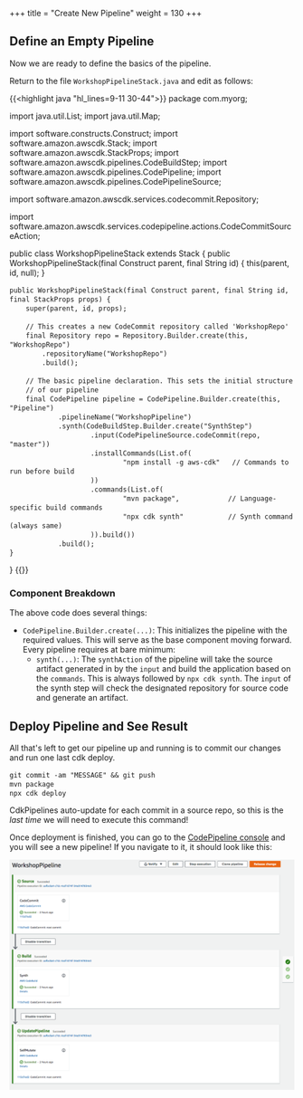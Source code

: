 +++
title = "Create New Pipeline"
weight = 130
+++

## Define an Empty Pipeline
Now we are ready to define the basics of the pipeline.

Return to the file `WorkshopPipelineStack.java` and edit as follows:

{{<highlight java "hl_lines=9-11 30-44">}}
package com.myorg;

import java.util.List;
import java.util.Map;

import software.constructs.Construct;
import software.amazon.awscdk.Stack;
import software.amazon.awscdk.StackProps;
import software.amazon.awscdk.pipelines.CodeBuildStep;
import software.amazon.awscdk.pipelines.CodePipeline;
import software.amazon.awscdk.pipelines.CodePipelineSource;

import software.amazon.awscdk.services.codecommit.Repository;

import software.amazon.awscdk.services.codepipeline.actions.CodeCommitSourceAction;

public class WorkshopPipelineStack extends Stack {
    public WorkshopPipelineStack(final Construct parent, final String id) {
        this(parent, id, null);
    }

    public WorkshopPipelineStack(final Construct parent, final String id, final StackProps props) {
        super(parent, id, props);

        // This creates a new CodeCommit repository called 'WorkshopRepo'
        final Repository repo = Repository.Builder.create(this, "WorkshopRepo")
            .repositoryName("WorkshopRepo")
            .build();

        // The basic pipeline declaration. This sets the initial structure
        // of our pipeline
        final CodePipeline pipeline = CodePipeline.Builder.create(this, "Pipeline")
                .pipelineName("WorkshopPipeline")
                .synth(CodeBuildStep.Builder.create("SynthStep")
                        .input(CodePipelineSource.codeCommit(repo, "master"))
                        .installCommands(List.of(
                                "npm install -g aws-cdk"   // Commands to run before build
                        ))
                        .commands(List.of(
                                "mvn package",            // Language-specific build commands
                                "npx cdk synth"           // Synth command (always same)
                        )).build())
                .build();
    }
}
{{</highlight>}}

### Component Breakdown
The above code does several things:

* `CodePipeline.Builder.create(...)`: This initializes the pipeline with the required values. This will serve as the base component moving forward. Every pipeline requires at bare minimum:
    * `synth(...)`: The `synthAction` of the pipeline will take the source artifact generated in by the `input` and build the application based on the `commands`. This is always followed by `npx cdk synth`. 
  The `input` of the synth step will check the designated repository for source code and generate an artifact. 

## Deploy Pipeline and See Result
All that's left to get our pipeline up and running is to commit our changes and run one last cdk deploy.

```
git commit -am "MESSAGE" && git push
mvn package
npx cdk deploy
```

CdkPipelines auto-update for each commit in a source repo, so this is the *last time* we will need to execute this command!

Once deployment is finished, you can go to the [CodePipeline console](https://console.aws.amazon.com/codesuite/codepipeline/pipelines) and you will see a new pipeline! If you navigate to it, it should look like this:

![](./pipeline-init.png)
